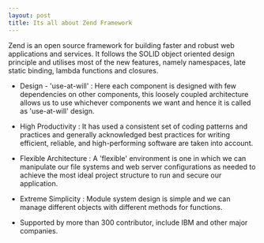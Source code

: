 ```yaml
---
layout: post
title: Its all about Zend Framework
---
```


Zend is an open source framework for building faster and robust web applications and services. It follows the SOLID object oriented design principle and utilises most of the new features, namely namespaces, late static binding, lambda functions and closures.

*  Design - 'use-at-will' : Here each component is designed with few dependencies on other components, this loosely coupled architecture allows us to use whichever components we want and hence it is called as 'use-at-will' design.

* High Productivity : It has used a consistent set of coding patterns and practices and generally acknowledged best practices for writing efficient, reliable, and high-performing software are taken into account.

* Flexible Architecture : A 'flexible' environment is one in which we can manipulate our file systems and web server configurations as needed to achieve the most ideal project structure to run and secure our application.

* Extreme Simplicity : Module system design is simple and we can manage different objects with different methods for functions.	
	
* Supported by more than 300 contributor, include IBM and other major companies.

	
	


